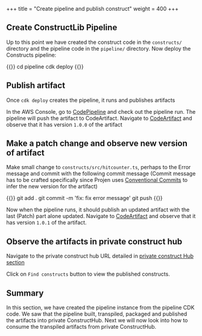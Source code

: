 +++
title = "Create pipeline and publish construct"
weight = 400
+++

## Create ConstructLib Pipeline

Up to this point we have created the construct code in the `constructs/` directory and the pipeline code in the `pipeline/` directory.  Now deploy the Constructs pipeline:

{{<highlight bash>}}
cd pipeline
cdk deploy
{{</highlight>}}

## Publish artifact

Once `cdk deploy` creates the pipeline, it runs and publishes artifacts

In the AWS Console, go to <a href="https://console.aws.amazon.com/codesuite/codepipeline/pipelines" target="_blank">CodePipeline</a> and check out the pipeline run.  The pipeline will push the artifact to CodeArtifact.  Navigate to <a href="https://console.aws.amazon.com/codesuite/codeartifact/repositories" target="_blank">CodeArtifact</a> and observe that it has version `1.0.0` of the artifact


## Make a patch change and observe new version of artifact

Make small change to `constructs/src/hitcounter.ts`, perhaps to the Error message and commit with the following commit message (Commit message has to be crafted specifically since Projen uses <a href="https://www.conventionalcommits.org/en/v1.0.0/#specification" target="_blank">Conventional Commits</a> to infer the new version for the artifact)

{{<highlight bash>}}
git add .
git commit -m 'fix: fix error message'
git push
{{</highlight>}}

Now when the pipeline runs, it should publish an updated artifact with the last (Patch) part alone updated.   Navigate to <a href="https://console.aws.amazon.com/codesuite/codeartifact/repositories" target="_blank">CodeArtifact</a> and observe that it has version `1.0.1` of the artifact.

## Observe the artifacts in private construct hub

Navigate to the private construct hub URL detailed in [private construct Hub section](./1000-create-construct-hub.html)

Click on `Find constructs` button to view the published constructs.

## Summary
In this section, we have created the pipeline instance from the pipeline CDK code.  We saw that the pipeline built, transpiled, packaged and published the artifacts into private ConstructHub.  Next we will now look into how to consume the transpiled artifacts from private ConstructHub.
